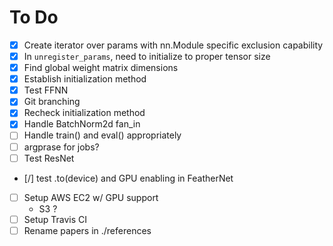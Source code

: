 # To Do
- [X] Create iterator over params with nn.Module specific exclusion capability
- [X] In `unregister_params`, need to initialize to proper tensor size
- [X] Find global weight matrix dimensions
- [X] Establish initialization method
- [X] Test FFNN
- [X] Git branching
- [X] Recheck initialization method
- [X] Handle BatchNorm2d fan_in
- [ ] Handle train() and eval() appropriately
- [ ] argprase for jobs?
- [ ] Test ResNet
- [/] test .to(device) and GPU enabling in FeatherNet
- [ ] Setup AWS EC2 w/ GPU support
	- S3 ?
- [ ] Setup Travis CI
- [ ] Rename papers in ./references
